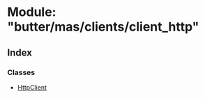 
# Module: "butter/mas/clients/client_http"

## Index

### Classes

* [HttpClient](../classes/_butter_mas_clients_client_http_.httpclient.md)

